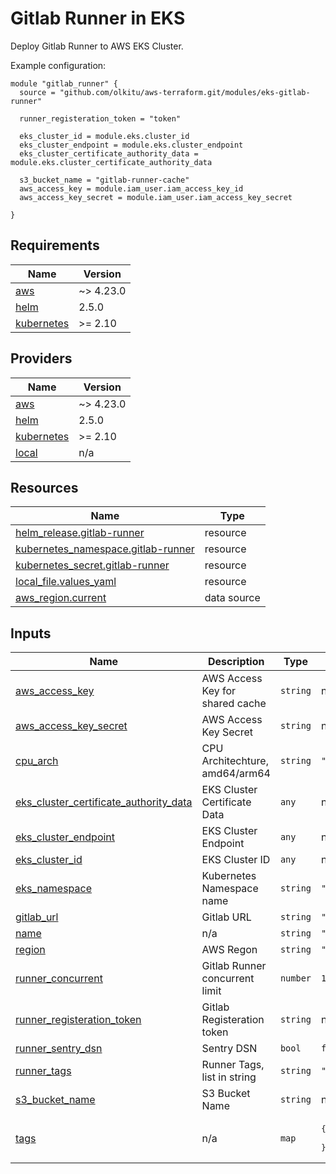 <!-- BEGIN_TF_DOCS -->
# Gitlab Runner in EKS

Deploy Gitlab Runner to AWS EKS Cluster.

Example configuration:
```
module "gitlab_runner" {
  source = "github.com/olkitu/aws-terraform.git/modules/eks-gitlab-runner"

  runner_registeration_token = "token"

  eks_cluster_id = module.eks.cluster_id
  eks_cluster_endpoint = module.eks.cluster_endpoint
  eks_cluster_certificate_authority_data = module.eks.cluster_certificate_authority_data

  s3_bucket_name = "gitlab-runner-cache"
  aws_access_key = module.iam_user.iam_access_key_id	
  aws_access_key_secret = module.iam_user.iam_access_key_secret

}
```

## Requirements

| Name | Version |
|------|---------|
| <a name="requirement_aws"></a> [aws](#requirement\_aws) | ~> 4.23.0 |
| <a name="requirement_helm"></a> [helm](#requirement\_helm) | 2.5.0 |
| <a name="requirement_kubernetes"></a> [kubernetes](#requirement\_kubernetes) | >= 2.10 |

## Providers

| Name | Version |
|------|---------|
| <a name="provider_aws"></a> [aws](#provider\_aws) | ~> 4.23.0 |
| <a name="provider_helm"></a> [helm](#provider\_helm) | 2.5.0 |
| <a name="provider_kubernetes"></a> [kubernetes](#provider\_kubernetes) | >= 2.10 |
| <a name="provider_local"></a> [local](#provider\_local) | n/a |

## Resources

| Name | Type |
|------|------|
| [helm_release.gitlab-runner](https://registry.terraform.io/providers/hashicorp/helm/2.5.0/docs/resources/release) | resource |
| [kubernetes_namespace.gitlab-runner](https://registry.terraform.io/providers/hashicorp/kubernetes/latest/docs/resources/namespace) | resource |
| [kubernetes_secret.gitlab-runner](https://registry.terraform.io/providers/hashicorp/kubernetes/latest/docs/resources/secret) | resource |
| [local_file.values_yaml](https://registry.terraform.io/providers/hashicorp/local/latest/docs/resources/file) | resource |
| [aws_region.current](https://registry.terraform.io/providers/hashicorp/aws/latest/docs/data-sources/region) | data source |

## Inputs

| Name | Description | Type | Default | Required |
|------|-------------|------|---------|:--------:|
| <a name="input_aws_access_key"></a> [aws\_access\_key](#input\_aws\_access\_key) | AWS Access Key for shared cache | `string` | n/a | yes |
| <a name="input_aws_access_key_secret"></a> [aws\_access\_key\_secret](#input\_aws\_access\_key\_secret) | AWS Access Key Secret | `string` | n/a | yes |
| <a name="input_cpu_arch"></a> [cpu\_arch](#input\_cpu\_arch) | CPU Architechture, amd64/arm64 | `string` | `"amd64"` | no |
| <a name="input_eks_cluster_certificate_authority_data"></a> [eks\_cluster\_certificate\_authority\_data](#input\_eks\_cluster\_certificate\_authority\_data) | EKS Cluster Certificate Data | `any` | n/a | yes |
| <a name="input_eks_cluster_endpoint"></a> [eks\_cluster\_endpoint](#input\_eks\_cluster\_endpoint) | EKS Cluster Endpoint | `any` | n/a | yes |
| <a name="input_eks_cluster_id"></a> [eks\_cluster\_id](#input\_eks\_cluster\_id) | EKS Cluster ID | `any` | n/a | yes |
| <a name="input_eks_namespace"></a> [eks\_namespace](#input\_eks\_namespace) | Kubernetes Namespace name | `string` | `"gitlab-runner"` | no |
| <a name="input_gitlab_url"></a> [gitlab\_url](#input\_gitlab\_url) | Gitlab URL | `string` | `"https://gitlab.com"` | no |
| <a name="input_name"></a> [name](#input\_name) | n/a | `string` | `"aws-demo"` | no |
| <a name="input_region"></a> [region](#input\_region) | AWS Regon | `string` | `"us-east-1"` | no |
| <a name="input_runner_concurrent"></a> [runner\_concurrent](#input\_runner\_concurrent) | Gitlab Runner concurrent limit | `number` | `10` | no |
| <a name="input_runner_registeration_token"></a> [runner\_registeration\_token](#input\_runner\_registeration\_token) | Gitlab Registeration token | `string` | n/a | yes |
| <a name="input_runner_sentry_dsn"></a> [runner\_sentry\_dsn](#input\_runner\_sentry\_dsn) | Sentry DSN | `bool` | `false` | no |
| <a name="input_runner_tags"></a> [runner\_tags](#input\_runner\_tags) | Runner Tags, list in string | `string` | `"kubernetes, cluster"` | no |
| <a name="input_s3_bucket_name"></a> [s3\_bucket\_name](#input\_s3\_bucket\_name) | S3 Bucket Name | `string` | n/a | yes |
| <a name="input_tags"></a> [tags](#input\_tags) | n/a | `map` | <pre>{<br>  "ManagedBy": "Terraform"<br>}</pre> | no |
<!-- END_TF_DOCS -->